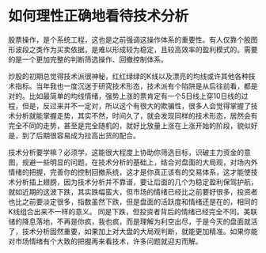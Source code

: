 # 如何理性正确地看待技术分析

股票操作，是个系统工程，这也是之前强调这操作体系的重要性。有人仅靠个股图形波段之类作为买卖依据，是难以形成较为稳定，且较高效率的盈利模式的。需要的是一个更加完整的判断筛选操作、回撤控制体系。

炒股的初期总觉得技术派很神秘，红红绿绿的K线以及漂亮的均线或许其他各种技术指标。当年我也一度沉迷于研究技术形态，技术派有个陷阱是从后往前看，都是对的。比如最简单的均线情绪，强势上涨的票肯定有一个5日线上穿10日线的过程，但是，反过来并不一定对，所以这个有很大的欺骗性，很多人会觉得掌握了技术分析就能掌握走势，其实不然，时间久了，就会发现同样的技术形态，居然会有完全不同的走势，甚至是完全随机的，就好比放量上涨在上涨开始的阶段，貌似好是，到了后期很容易成为拉高出货的配合。

技术分析要学嘛？必须学，这能很大程度上协助你筛选目标，识破主力资金的意图，规避一些明显的问题，在技术分析的基础上，结合对盘面的大局观，对场内外情绪的把握，完善你的控制回撤系统，这才是你真正该有的交易体系，这才能使技术分析插上翅膀，因为技术分析并不靠谱，要让后面的几个为稳定盈利保驾护航，就如近期的这波下跌，其实跌幅蛮大，但市场的情绪已经比之前要好很多，投资者也比之前要淡定很多，指数虽然下跌，但是盘面的活跃度和情绪还是在的，相同的K线组合出来不一样的意义。
同是下跌，但投资者背后的情绪已经完全不同。美联储的降息落地，不再是你疯，我也疯，而是理解为利空出尽，于是今天的盘面就活了，技术分析固然重要，如果加上对大盘的大局观判断，就能更加精准。如果你能对市场情绪有个大致的把握再来看技术，许多问题就迎刃而解。